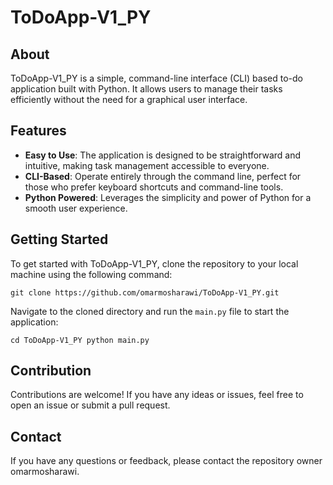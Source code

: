 # ToDoApp-V1_PY

## About
ToDoApp-V1_PY is a simple, command-line interface (CLI) based to-do application built with Python. It allows users to manage their tasks efficiently without the need for a graphical user interface.

## Features
- **Easy to Use**: The application is designed to be straightforward and intuitive, making task management accessible to everyone.
- **CLI-Based**: Operate entirely through the command line, perfect for those who prefer keyboard shortcuts and command-line tools.
- **Python Powered**: Leverages the simplicity and power of Python for a smooth user experience.

## Getting Started
To get started with ToDoApp-V1_PY, clone the repository to your local machine using the following command:
```
git clone https://github.com/omarmosharawi/ToDoApp-V1_PY.git
```

Navigate to the cloned directory and run the `main.py` file to start the application:
```
cd ToDoApp-V1_PY python main.py
```

## Contribution
Contributions are welcome! If you have any ideas or issues, feel free to open an issue or submit a pull request.

## Contact
If you have any questions or feedback, please contact the repository owner omarmosharawi.
